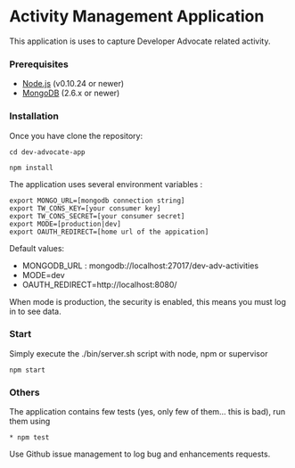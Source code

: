 # Activity Management Application

This application is uses to capture Developer Advocate related activity.


### Prerequisites

* [Node.js][1] (v0.10.24 or newer)
* [MongoDB][2] (2.6.x or newer)

### Installation

Once you have clone the repository:

    cd dev-advocate-app

    npm install

The application uses several environment variables :

    export MONGO_URL=[mongodb connection string]
    export TW_CONS_KEY=[your consumer key]
    export TW_CONS_SECRET=[your consumer secret]
    export MODE=[production|dev]
    export OAUTH_REDIRECT=[home url of the appication]

Default values:

  * MONGODB_URL : mongodb://localhost:27017/dev-adv-activities
  * MODE=dev
  * OAUTH_REDIRECT=http://localhost:8080/
  

When mode is production, the security is enabled, this means you must log in to see data.

### Start

Simply execute the ./bin/server.sh script with node, npm or supervisor

    npm start


### Others

The application contains few tests (yes, only few of them... this is bad), run them using

    * npm test


Use Github issue management to log bug and enhancements requests.


[1]: http://www.nodejs.org
[2]: http://mongodb.org
